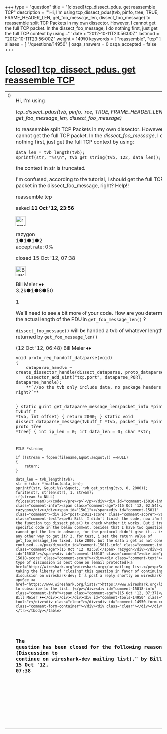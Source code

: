 +++
type = "question"
title = "[closed] tcp_dissect_pdus. get reassemble TCP"
description = '''Hi,  I&#x27;m using  tcp_dissect_pdus(tvb, pinfo, tree, TRUE, FRAME_HEADER_LEN,  get_foo_message_len, dissect_foo_message) to reassemble split TCP Packets in my own dissector. However, I cannot get the full TCP packet. In the dissect_foo_message, I do nothing first, just get the full TCP context by using...'''
date = "2012-10-11T23:56:00Z"
lastmod = "2012-10-11T23:56:00Z"
weight = 14950
keywords = [ "reassemble", "tcp" ]
aliases = [ "/questions/14950" ]
osqa_answers = 0
osqa_accepted = false
+++

<div class="headNormal">

# [\[closed\] tcp\_dissect\_pdus. get reassemble TCP](/questions/14950/tcp_dissect_pdus-get-reassemble-tcp)

</div>

<div id="main-body">

<div id="askform">

<table id="question-table" style="width:100%;"><colgroup><col style="width: 50%" /><col style="width: 50%" /></colgroup><tbody><tr class="odd"><td style="width: 30px; vertical-align: top"><div class="vote-buttons"><div id="post-14950-score" class="post-score" title="current number of votes">0</div><div id="favorite-count" class="favorite-count"></div></div></td><td><div id="item-right"><div class="question-body"><p>Hi, I'm using</p><p><em>tcp_dissect_pdus(tvb, pinfo, tree, TRUE, FRAME_HEADER_LEN, get_foo_message_len, dissect_foo_message)</em></p><p>to reassemble split TCP Packets in my own dissector. However, I cannot get the full TCP packet. In the <em>dissect_foo_message</em>, I do nothing first, just get the full TCP context by using:</p><pre><code>data_len = tvb_length(tvb);
sprintf(str, &quot;%s\n&quot;, tvb_get_string(tvb, 122, data_len));</code></pre><p>the context in str is truncated.</p><p>I'm confused, according to the tutorial, I should get the full TCP packet in the dissect_foo_message, right? Help!!</p></div><div id="question-tags" class="tags-container tags">reassemble tcp</div><div id="question-controls" class="post-controls"></div><div class="post-update-info-container"><div class="post-update-info post-update-info-user"><p>asked <strong>11 Oct '12, 23:56</strong></p><img src="https://secure.gravatar.com/avatar/f1e82e9d684047b8c41f89a4163b8863?s=32&amp;d=identicon&amp;r=g" class="gravatar" width="32" height="32" alt="razygon&#39;s gravatar image" /><p>razygon<br />
<span class="score" title="1 reputation points">1</span><span title="1 badges"><span class="badge1">●</span><span class="badgecount">1</span></span><span title="1 badges"><span class="silver">●</span><span class="badgecount">1</span></span><span title="2 badges"><span class="bronze">●</span><span class="badgecount">2</span></span><br />
<span class="accept_rate" title="Rate of the user&#39;s accepted answers">accept rate:</span> <span title="razygon has no accepted answers">0%</span></p></div><div class="post-update-info post-update-info-edited"><p>closed 15 Oct '12, 07:38</p><img src="https://secure.gravatar.com/avatar/bfb20acfe44690473b10c7963b5d4a18?s=32&amp;d=identicon&amp;r=g" class="gravatar" width="32" height="32" alt="Bill%20Meier&#39;s gravatar image" /><p>Bill Meier ♦♦<br />
<span class="score" title="3180 reputation points"><span>3.2k</span></span><span title="1 badges"><span class="badge1">●</span><span class="badgecount">1</span></span><span title="8 badges"><span class="silver">●</span><span class="badgecount">8</span></span><span title="50 badges"><span class="bronze">●</span><span class="badgecount">50</span></span></p></div></div><div id="comments-container-14950" class="comments-container"><span id="14964"></span><div id="comment-14964" class="comment"><div id="post-14964-score" class="comment-score">1</div><div class="comment-text"><p>We'll need to see a bit more of your code. How are you determining the actual length of the PDU in <code>get_foo_message_len()</code> ?</p><p><code>dissect_foo_message()</code> will be handed a tvb of whatever length is returned by <code>get_foo_message_len()</code></p></div><div id="comment-14964-info" class="comment-info"><span class="comment-age">(12 Oct '12, 06:48)</span> Bill Meier ♦♦</div></div><span id="15010"></span><div id="comment-15010" class="comment"><div id="post-15010-score" class="comment-score"></div><div class="comment-text"><pre><code>void proto_reg_handoff_dataparse(void)
{
    dataparse_handle = create_dissector_handle(dissect_dataparse, proto_dataparse);
    dissector_add_uint(&quot;tcp.port&quot;, dataparse_PORT, dataparse_handle); 
    **`//so the tvb only include data, no package headers, right?`**

}
static guint get_dataparse_message_len(packet_info *pinfo, tvbuff_t *tvb, int offset)
{
    return 2000;
}
static void dissect_dataparse_message(tvbuff_t *tvb, packet_info *pinfo, proto_tree *tree)
{
    int ip_len = 0;
    int data_len = 0;
    char *str;

    FILE *stream;

    if ((stream = fopen(filename,&quot;a&quot;)) ==NULL)
    {
        return;
    }

    data_len = tvb_length(tvb);
    str = (char *)malloc(data_len);
    sprintf(str, &quot;%s\n&quot;, tvb_get_string(tvb, 0, 2000));
    fwrite(str, strlen(str), 1, stream);        
    if(stream != NULL)
    fclose(stream);</code></pre><p>}</p></div><div id="comment-15010-info" class="comment-info"><span class="comment-age">(15 Oct '12, 02:54)</span> razygon</div></div><span id="15011"></span><div id="comment-15011" class="comment"><div id="post-15011-score" class="comment-score"></div><div class="comment-text"><p>Hi Bill, I didn't finish the code, now i'm testing the function tcp_dissect_pdus() to check whether it works. But i try to give specific code in the below comment. besides that I have two questions: 1. I cannot get the len in advance, for the protocol didn't give it... is there any other way to get it? 2. for test, i set the return value of get_foo_message_len fixed, like 2000. but the data i get is not consecutive? confused...</p></div><div id="comment-15011-info" class="comment-info"><span class="comment-age">(15 Oct '12, 02:58)</span> razygon</div></div><span id="15018"></span><div id="comment-15018" class="comment"><div id="post-15018-score" class="comment-score"></div><div class="comment-text"><p>[ This type of discussion is best done on [email protected]<a href="http://wireshark.org">wireshark.org</a> mailing list.</p><p>So: I'm taking the liberty of "closing" this question in favor of continuing the discussion on wireshark-dev; I'll post a reply shortly on wireshark-dev.</p><p>See <a href="https://www.wireshark.org/lists/">https://www.wireshark.org/lists/</a> to subscribe to the list. ]</p></div><div id="comment-15018-info" class="comment-info"><span class="comment-age">(15 Oct '12, 07:37)</span> Bill Meier ♦♦</div></div></div><div id="comment-tools-14950" class="comment-tools"></div><div class="clear"></div><div id="comment-14950-form-container" class="comment-form-container"></div><div class="clear"></div></div></td></tr></tbody></table>

<div class="question-status" style="margin-bottom:15px">

### The question has been closed for the following reason "(Discussion to continue on wireshark-dev mailing list)." by Bill Meier 15 Oct '12, 07:38

</div>

</div>

</div>

